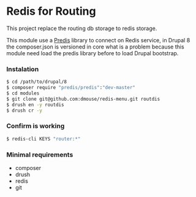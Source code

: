 Redis for Routing
==========

This project replace the routing db storage to redis storage.

This module use a [Predis](ttps://github.com/nrk/predis) library to connect on Redis service, 
in Drupal 8 the composer.json is versioned in core what is a problem because this module need 
load the predis library before to load Drupal bootstrap.


### Instalation
```bash 
$ cd /path/to/drupal/8
$ composer require "predis/predis":"dev-master"
$ cd modules
$ git clone git@github.com:dmouse/redis-menu.git routdis
$ drush en -y routdis
$ drush cr -y
``` 

### Confirm is working
```bash 
$ redis-cli KEYS "router:*"
```

### Minimal requirements
 * composer
 * drush
 * redis
 * git

